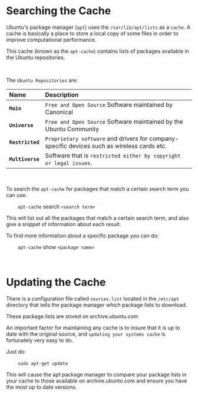 # **Searching the Cache**

Ubuntu's package manager (`apt`) uses the `/var/lib/apt/lists` as a `cache`. A cache is basically a place to store a local copy of some files in order to improve computational performance.

This cache (known as the `apt-cache`) contains lists of packages available in the Ubuntu repositories.

&nbsp;

The `Ubuntu Repositories` are:

| Name             | Description                                             |
|:---              |:---                                                     |
| **`Main`**       | `Free and Open Source` Software maintained by Canonical |
| **`Universe`**   | `Free and Open Source` Software maintained by the Ubuntu Community |
| **`Restricted`** | `Proprietary software` and drivers for company-specific devices such as wireless cards etc. |
| **`Multiverse`**  | Software that is `restricted either by copyright or legal issues`.

&nbsp;

To search the `apt-cache` for packages that match a certain search term you can use:

&nbsp; &nbsp; &nbsp; &nbsp; `apt-cache` search `<search term>`

This will list out all the packages that match a certain search term, and also give a snippet of information about each result.

To find more information about a specific package you can do:

&nbsp; &nbsp; &nbsp; &nbsp; `apt-cache` show `<package name>`

&nbsp;

# **Updating the Cache**

There is a configuration file called `sources.list` located in the `/etc/apt` directory that tells the package manager which package lists to download.

These package lists are stored on archive.ubuntu.com

An important factor for maintaining any cache is to insure that it is up to date with the original source, and `updating your systems cache` is fortunately very easy to do.

Just do:

&nbsp; &nbsp; &nbsp; &nbsp; `sudo apt-get update`

This will cause the apt package manager to compare your package lists in your cache to those available on archive.ubunto.com and ensure you have the most up to date versions.